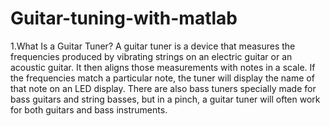 # Guitar-tuning-with-matlab
1.What Is a Guitar Tuner? A guitar tuner is a device that measures the frequencies produced by vibrating strings on an electric guitar or an acoustic guitar. It then aligns those measurements with notes in a scale. If the frequencies match a particular note, the tuner will display the name of that note on an LED display. There are also bass tuners specially made for bass guitars and string basses, but in a pinch, a guitar tuner will often work for both guitars and bass instruments. 
